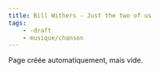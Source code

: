 ```yaml
---
title: Bill Withers - Just the two of us
tags:
    - -draft
    - musique/chanson
---
```


Page créée automatiquement, mais vide.
